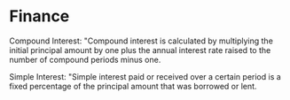 # Finance

Compound Interest: "Compound interest is calculated by multiplying the initial principal amount by one plus the annual interest rate raised to the number of compound periods minus one.

Simple Interest: "Simple interest paid or received over a certain period is a fixed percentage of the principal amount that was borrowed or lent.

